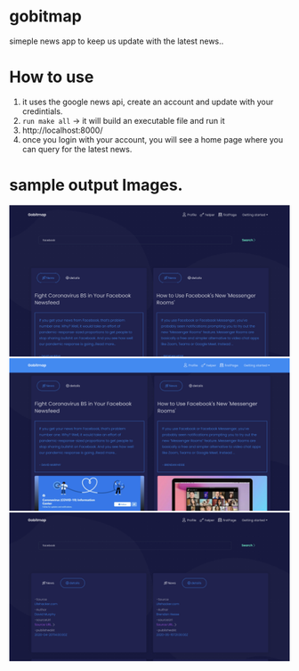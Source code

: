 # gobitmap
simeple news app to keep us update with the latest news..

# How to use
1) it uses the google news api, create an account and update with your credintials.
2) `run make all` ->  it will build an executable file and run it
3) http://localhost:8000/ 
4) once you login with your account, you will see a home page where you can query for the latest news.

   
# sample output Images.
![Alt text](img/img1.png?raw=true "Title")
![Alt text](img/img2.png?raw=true "Title")
![Alt text](img/img3.png?raw=true "Title")

